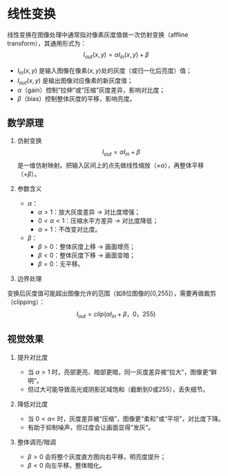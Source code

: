 # 线性变换

线性变换在图像处理中通常指对像素灰度值做一次仿射变换（affline transform），其通用形式为：
$$I_{out}(x,y) = \alpha I_{in}(x,y) + \beta$$

- $I_{in}(x,y)$ 是输入图像在像素$(x,y)$处的灰度（或归一化后亮度）值；
- $I_{out}(x,y)$ 是输出图像对应像素的新灰度值；
- $\alpha$（gain）控制“拉伸”或“压缩”灰度差异，影响对比度；
- $\beta$（bias）控制整体灰度的平移，影响亮度。

## 数学原理

1. 仿射变换
$$I_{out} = \alpha I_{in} + \beta$$
是一维仿射映射。把输入区间上的点先做线性缩放（$\times \alpha$），再整体平移（$+\beta$）。

2. 参数含义
   - $\alpha$：
     - $\alpha \gt 1$：放大灰度差异 -> 对比度增强；
     - $0 \lt \alpha \lt 1$：压缩水平方差异 -> 对比度降低；
     - $\alpha = 1$：不改变对比度。
   - $\beta$：
     - $\beta \gt 0$：整体灰度上移 -> 画面增亮；
     - $\beta \lt 0$：整体灰度下移 -> 画面变暗；
     - $\beta = 0$：无平移。
3. 边界处理

变换后灰度值可能超出图像允许的范围（如8位图像的[0,255]），需要再做裁剪（clipping）：
$$I_{out} = clip(\alpha I_{in} + \beta，0，255)$$

## 视觉效果

1. 提升对比度
   - 当 $\alpha \gt 1$ 时，亮部更亮、暗部更暗，同一灰度差异被“拉大”，图像更“鲜明”。
   - 但过大可能导致高光或阴影区域饱和（截断到0或255），丢失细节。

2. 降低对比度
   - 当 $0 \lt \alpha \lt$ 时，灰度差异被“压缩”，图像更“柔和”或“平坦”，对比度下降。
   - 有助于抑制噪声，但过度会让画面显得”发灰“。
3. 整体调亮/暗调
   - $\beta \gt 0$ 会将整个灰度直方图向右平移，明亮度提升；
   - $\beta \lt 0$ 向左平移，整体暗化。
